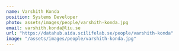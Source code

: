 ```yaml
---
name: Varshith Konda
position: Systems Developer
photo: assets/images/people/varshith-konda.jpg
email: varshith.konda@liu.se
url: "https://datahub.aida.scilifelab.se/people/varshith-konda"
image: "/assets/images/people/varshith-konda.jpg"
---
```

